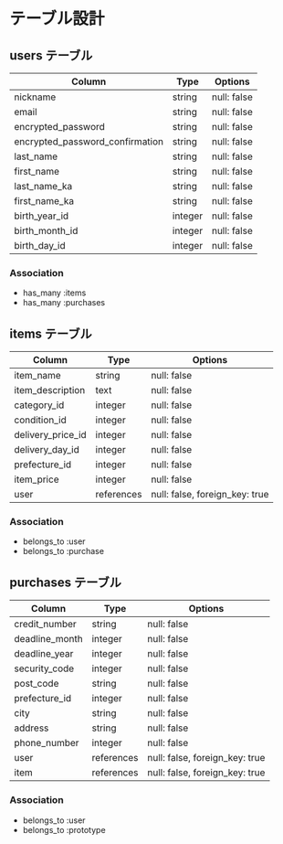 # テーブル設計

## users テーブル

| Column                          | Type   | Options     |
| ------------------------------- | ------ | ----------- |
| nickname                        | string  | null: false |
| email                           | string  | null: false |
| encrypted_password              | string  | null: false |
| encrypted_password_confirmation | string  | null: false |
| last_name                       | string  | null: false |
| first_name                      | string  | null: false |
| last_name_ka                    | string  | null: false |
| first_name_ka                   | string  | null: false |
| birth_year_id                   | integer | null: false |
| birth_month_id                  | integer | null: false |
| birth_day_id                    | integer | null: false |

### Association

- has_many :items
- has_many :purchases


## items テーブル

| Column            | Type       | Options                        |
| ----------------- | ---------- | ------------------------------ |
| item_name         | string     | null: false                    |
| item_description  | text       | null: false                    |
| category_id       | integer    | null: false                    |
| condition_id      | integer    | null: false                    |
| delivery_price_id | integer    | null: false                    |
| delivery_day_id   | integer    | null: false                    |
| prefecture_id     | integer    | null: false                    |
| item_price        | integer    | null: false                    |
| user              | references | null: false, foreign_key: true |

### Association

- belongs_to :user
- belongs_to :purchase


## purchases テーブル

| Column          | Type       | Options                        |
| --------------- | ---------- | ------------------------------ |
| credit_number   | string     | null: false                    |
| deadline_month  | integer    | null: false                    |
| deadline_year   | integer    | null: false                    |
| security_code   | integer    | null: false                    |
| post_code       | string     | null: false                    |
| prefecture_id   | integer    | null: false                    |
| city            | string     | null: false                    |
| address         | string     | null: false                    |
| phone_number    | integer    | null: false                    |
| user            | references | null: false, foreign_key: true |
| item            | references | null: false, foreign_key: true |

### Association

- belongs_to :user
- belongs_to :prototype

